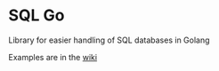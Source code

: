 SQL Go
===
Library for easier handling of SQL databases in Golang

Examples are in the [wiki](https://github.com/adamjedlicka/sqlgo/wiki)
